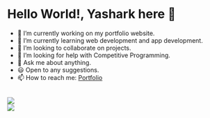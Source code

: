 #  Hello World!, Yashark here 👋

- 🔭 I’m currently working on my portfolio website.
- 🌱 I’m currently learning web development and app development.
- 👯 I’m looking to collaborate on projects.
- 🤔 I’m looking for help with Competitive Programming.
- 💬 Ask me about anything.
- :smiley: Open to any suggestions.
- 📫 How to reach me: [Portfolio](https://yasharkawasthi.github.io/)
<br>
<a>
  <img align="center" src="https://github-readme-stats.vercel.app/api?username=yasharkawasthi&include_all_commits=true&count_private=true&show_icons=true&theme=dracula" />
</a>
<br>
<a>
  <img align="center" src="https://github-readme-stats.vercel.app/api/top-langs/?username=yasharkawasthi&layout=compact&card_width=444" />
</a>
